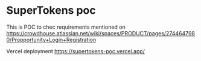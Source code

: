 # SuperTokens poc
This is POC to chec requirements mentioned on
https://crowdhouse.atlassian.net/wiki/spaces/PRODUCT/pages/2744647980/Propportunity+Login+Registration


Vercel deployment
https://supertokens-poc.vercel.app/
